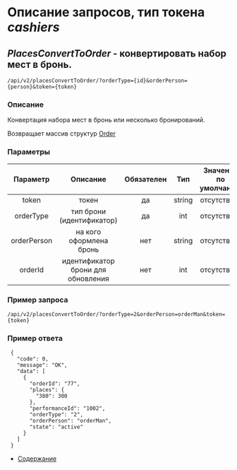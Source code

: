 Описание запросов, тип токена _cashiers_
================================

_PlacesConvertToOrder_ - конвертировать набор мест в бронь.
------------------------------------
`/api/v2/placesConvertToOrder/?orderType={id}&orderPerson={person}&token={token}`

### Описание
Конвертация набора мест в бронь или несколько бронирований.

Возвращает массив структур [Order](../replies/order)

### Параметры
| Параметр 	|        Описание       	| Обязателен 	|   Тип  	| Значение по умолчанию 	|
|:--------:	|:---------------------:	|:----------:	|:------:	|:---------------------:	|
|   token  	|         токен         	|     да     	| string 	|      отсутствует      	|
|  orderType 	| тип брони (идентификатор) |     да     	|   int  	|      отсутствует      	|
|  orderPerson  | на кого оформлена бронь |     нет    | string |      отсутствует      |
|  orderId  | идентификатор брони для обновления |     нет    | int |      отсутствует      |

### Пример запроса
`/api/v2/placesConvertToOrder/?orderType=2&orderPerson=orderMan&token={token}`

### Пример ответа
```
 {
   "code": 0,
   "message": "OK",
   "data": [
     {
       "orderId": "77",
       "places": {
         "380": 300
       },
       "performanceId": "1002",
       "orderType": "2",
       "orderPerson": "orderMan",
       "state": "active"
     }
   ]
 }
```

* [Содержание](../index)